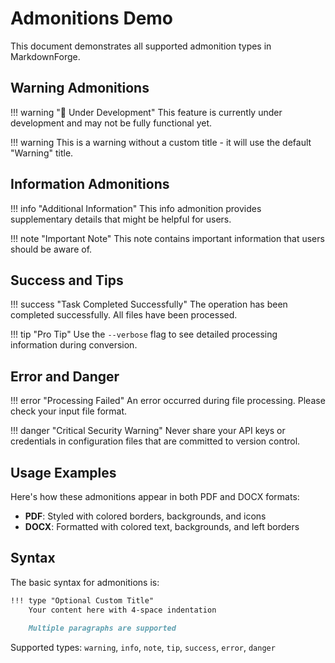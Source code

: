 # Admonitions Demo

This document demonstrates all supported admonition types in MarkdownForge.

## Warning Admonitions

!!! warning "🚧 Under Development"
    This feature is currently under development and may not be fully functional yet.

!!! warning
    This is a warning without a custom title - it will use the default "Warning" title.

## Information Admonitions

!!! info "Additional Information"
    This info admonition provides supplementary details that might be helpful for users.

!!! note "Important Note"
    This note contains important information that users should be aware of.

## Success and Tips

!!! success "Task Completed Successfully"
    The operation has been completed successfully. All files have been processed.

!!! tip "Pro Tip"
    Use the `--verbose` flag to see detailed processing information during conversion.

## Error and Danger

!!! error "Processing Failed"
    An error occurred during file processing. Please check your input file format.

!!! danger "Critical Security Warning"
    Never share your API keys or credentials in configuration files that are committed to version control.

## Usage Examples

Here's how these admonitions appear in both PDF and DOCX formats:

- **PDF**: Styled with colored borders, backgrounds, and icons
- **DOCX**: Formatted with colored text, backgrounds, and left borders

## Syntax

The basic syntax for admonitions is:

```markdown
!!! type "Optional Custom Title"
    Your content here with 4-space indentation
    
    Multiple paragraphs are supported
```

Supported types: `warning`, `info`, `note`, `tip`, `success`, `error`, `danger`